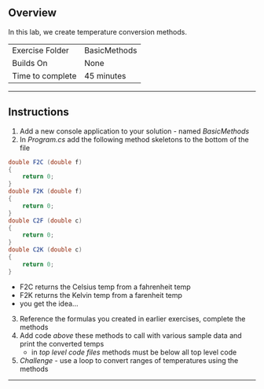 ## Overview
In this lab, we create temperature conversion methods.

| | |
| --------- | --------------------------- |
| Exercise Folder | BasicMethods |
| Builds On | None |
| Time to complete | 45 minutes

---
## Instructions
1. Add a new console application to your solution - named *BasicMethods*
1. In *Program.cs* add the following method skeletons to the bottom of the file
```C#
double F2C (double f)
{
    return 0;
}
double F2K (double f)
{ 
    return 0; 
}
double C2F (double c)
{
    return 0;
}
double C2K (double c)
{
    return 0;
} 
```
- F2C returns the Celsius temp from a fahrenheit temp
- F2K returns the Kelvin temp from a farenheit temp
- you get the idea...
3. Reference the formulas you created in earlier exercises, complete the methods
3. Add code *above* these methods to call with various sample data and print the converted temps
	- in *top level code files* methods must be below all top level code
5. *Challenge* - use a loop to convert ranges of temperatures using the methods

---

